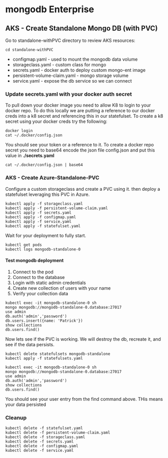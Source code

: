 # mongodb Enterprise

## AKS - Create Standalone Mongo DB (with PVC)
Go to standalone-withPVC directory to review AKS resources:
```
cd standalone-withPVC
```
* configmap.yaml - used to mount the mongodb data volume
* storageclass.yaml - custom class for mongo
* secrets.yaml - docker auth to deploy custom mongo-ent image
* persistent-volume-claim.yaml - mongo storage volume
* service.yaml - expose the db service so we can connect

### Update secrets.yaml with your docker auth secret
To pull down your docker image you need to allow K8 to login to your docker repo.  To do this locally we are putting a reference to our docker creds into a k8 secret and referencing this in our statefulset.  To create a k8 secret using your docker creds try the following:
```
docker login
cat ~/.docker/config.json
``` 

You should see your token or a reference to it.  To create a docker repo secret you need to base64 encode the json file config.json and put this value in **./secrets.yaml**
```
cat ~/.docker/config.json | base64
```

### AKS - Create Azure-Standalone-PVC
Configure a custom storageclass and create a PVC using it.  then deploy a statefulset leveraging this PVC in Azure.

```
kubectl apply -f storageclass.yaml
kubectl apply -f persistent-volume-claim.yaml
kubectl apply -f secrets.yaml
kubectl apply -f configmap.yaml
kubectl apply -f service.yaml
kubectl apply -f statefulset.yaml
```

Wait for your deployment to fully start.
```
kubectl get pods
kubectl logs mongodb-standalone-0
```

#### Test mongodb deployment
1. Connect to the pod
2. Connect to the database
3. Login with static admin credentials
4. Create new collection of users with your name
5. Verify your collection data

```
kubectl exec -it mongodb-standalone-0 sh
mongo mongodb://mongodb-standalone-0.database:27017
use admin
db.auth('admin','password')
db.users.insert({name: 'Patrick'})
show collections
db.users.find()
``` 

Now lets see if the PVC is working.  We will destroy the db, recreate it, and see if the data persists.

```
kubectl delete statefulsets mongodb-standalone
kubectl apply -f statefulsets.yaml

kubectl exec -it mongodb-standalone-0 sh
mongo mongodb://mongodb-standalone-0.database:27017
use admin
db.auth('admin','password')
show collections
db.users.find()
```
You should see your user entry from the find command above.  THis means your data persisted


### Cleanup
```
kubectl delete -f statefulset.yaml
kubectl delete -f persistent-volume-claim.yaml
kubectl delete -f storageclass.yaml
kubectl delete -f secrets.yaml
kubectl delete -f configmap.yaml
kubectl delete -f service.yaml
```
